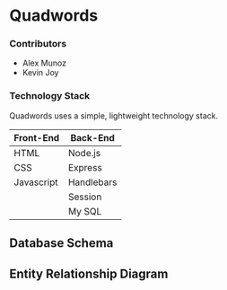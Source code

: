 # Quadwords

### Contributors
* Alex Munoz
* Kevin Joy

### Technology Stack

Quadwords uses a simple, lightweight technology stack.

Front-End      | Back-End
---------------|---------
HTML           |  Node.js
CSS	       |  Express
Javascript     |  Handlebars
&nbsp;         |  Session
&nbsp;         |  My SQL


## Database Schema

## Entity Relationship Diagram
